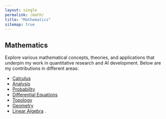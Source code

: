 ```yaml
---
layout: single
permalink: /math/
title: "Mathematics"
sitemap: true
---
```


## Mathematics

Explore various mathematical concepts, theories, and applications that underpin my work in quantitative research and AI development. Below are my contributions in different areas:

- [Calculus](/math/calculus/)
- [Analysis](/math/analysis/)
- [Probability](/math/probability/)
- [Differential Equations](/math/differential-equations/)
- [Topology](/math/topology/)
- [Geometry](/math/geometry/)
- [Linear Algebra](/math/linear-algebra/)
.
